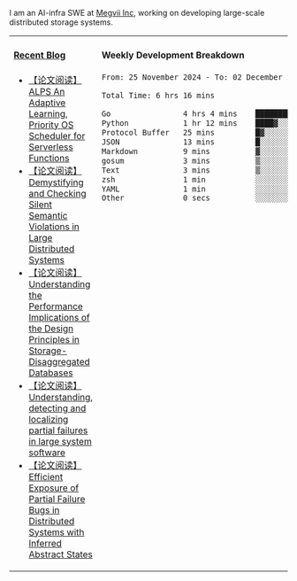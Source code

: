 I am an AI-infra SWE at [Megvii Inc](https://en.megvii.com/), working on developing large-scale distributed storage systems.

<table width="960px">
<tr>
<td valign="top" width="50%">

#### <a href="https://www.kongjun18.me" target="_blank">Recent Blog</a>

<!-- BLOG-POST-LIST:START -->
- [【论文阅读】ALPS An Adaptive Learning, Priority OS Scheduler for Serverless Functions](https://kongjun18.github.io/posts/alps-an-adaptive-learning-priority-os-scheduler-for-serverless-functions/)
- [【论文阅读】Demystifying and Checking Silent Semantic Violations in Large Distributed Systems](https://kongjun18.github.io/posts/demystifying-and-checking-silent-semantic-violations-in-large-distributed-systems/)
- [【论文阅读】Understanding the Performance Implications of the Design Principles in Storage-Disaggregated Databases](https://kongjun18.github.io/posts/understanding-the-performance-implications-of-the-design-principles-in-storage-disaggregated-databases/)
- [【论文阅读】Understanding, detecting and localizing partial failures in large system software](https://kongjun18.github.io/posts/understanding-detecting-and-localizing-partial-failures-in-large-system-software/)
- [【论文阅读】Efficient Exposure of Partial Failure Bugs in Distributed Systems with Inferred Abstract States](https://kongjun18.github.io/posts/efficient-exposure-of-partial-failure-bugs-in-distributed-systems-with-inferred-abstract-states/)
<!-- BLOG-POST-LIST:END -->

</td>
<td valign="top" width="50%">

#### Weekly Development Breakdown

<!--START_SECTION:waka-->

```txt
From: 25 November 2024 - To: 02 December 2024

Total Time: 6 hrs 16 mins

Go                4 hrs 4 mins    ████████████████▒░░░░░░░░   65.00 %
Python            1 hr 12 mins    ████▓░░░░░░░░░░░░░░░░░░░░   19.19 %
Protocol Buffer   25 mins         █▓░░░░░░░░░░░░░░░░░░░░░░░   06.76 %
JSON              13 mins         █░░░░░░░░░░░░░░░░░░░░░░░░   03.64 %
Markdown          9 mins          ▓░░░░░░░░░░░░░░░░░░░░░░░░   02.51 %
gosum             3 mins          ▒░░░░░░░░░░░░░░░░░░░░░░░░   01.00 %
Text              3 mins          ▒░░░░░░░░░░░░░░░░░░░░░░░░   00.90 %
zsh               1 min           ░░░░░░░░░░░░░░░░░░░░░░░░░   00.51 %
YAML              1 min           ░░░░░░░░░░░░░░░░░░░░░░░░░   00.46 %
Other             0 secs          ░░░░░░░░░░░░░░░░░░░░░░░░░   00.01 %
```

<!--END_SECTION:waka-->
</td>
</tr>

</table>

